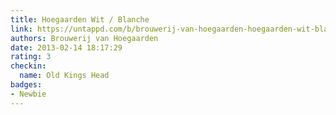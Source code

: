 ```yaml
---
title: Hoegaarden Wit / Blanche
link: https://untappd.com/b/brouwerij-van-hoegaarden-hoegaarden-wit-blanche/6422
authors: Brouwerij van Hoegaarden
date: 2013-02-14 18:17:29
rating: 3
checkin:
  name: Old Kings Head
badges:
- Newbie
---
```

